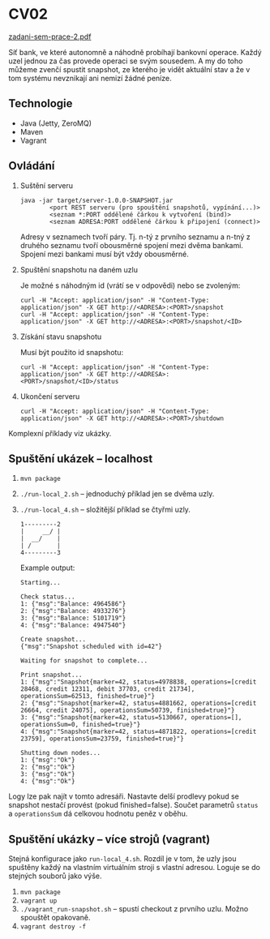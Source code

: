
# CV02

[zadani-sem-prace-2.pdf](zadani-sem-prace-2.pdf)

Síť bank, ve které autonomně a náhodně probíhají bankovní operace.
Každý uzel jednou za čas provede operaci se svým sousedem.
A my do toho můžeme zvenčí spustit snapshot, ze kterého je vidět aktuální stav a že v tom systému nevznikají ani nemizí žádné peníze.

## Technologie
* Java (Jetty, ZeroMQ)
* Maven
* Vagrant

## Ovládání
1) Suštění serveru
    ```
    java -jar target/server-1.0.0-SNAPSHOT.jar
            <port REST serveru (pro spouštění snapshotů, vypínání...)>
            <seznam *:PORT oddělené čárkou k vytvoření (bind)>
            <seznam ADRESA:PORT oddělené čárkou k připojení (connect)>
    ```
    Adresy v seznamech tvoří páry.
    Tj. n-tý z prvního seznamu a n-tný z druhého seznamu tvoří obousměrné spojení mezi dvěma bankami.
    Spojení mezi bankami musí být vždy obousměrné.

2) Spuštění snapshotu na daném uzlu
    
    Je možné s náhodným id (vrátí se v odpovědi) nebo se zvoleným:
    ```
    curl -H "Accept: application/json" -H "Content-Type: application/json" -X GET http://<ADRESA>:<PORT>/snapshot
    curl -H "Accept: application/json" -H "Content-Type: application/json" -X GET http://<ADRESA>:<PORT>/snapshot/<ID>
    ```

3) Získání stavu snapshotu
    
    Musí být použito id snapshotu:
    ```
    curl -H "Accept: application/json" -H "Content-Type: application/json" -X GET http://<ADRESA>:<PORT>/snapshot/<ID>/status
    ```

4) Ukončení serveru
    ```
    curl -H "Accept: application/json" -H "Content-Type: application/json" -X GET http://<ADRESA>:<PORT>/shutdown
    ```

Komplexní příklady viz ukázky.

## Spuštění ukázek – localhost
1) `mvn package`
2) `./run-local_2.sh` – jednoduchý příklad jen se dvěma uzly.
3) `./run-local_4.sh` – složitější příklad se čtyřmi uzly.
    ```
    1---------2
    |     __/ |
    |  __/    |
    | /       |
    4---------3
    ```
    
    Example output:
    ```
    Starting...
    
    Check status...
    1: {"msg":"Balance: 4964586"}
    2: {"msg":"Balance: 4933276"}
    3: {"msg":"Balance: 5101719"}
    4: {"msg":"Balance: 4947540"}
    
    Create snapshot...
    {"msg":"Snapshot scheduled with id=42"}
    
    Waiting for snapshot to complete...
    
    Print snapshot...
    1: {"msg":"Snapshot{marker=42, status=4978838, operations=[credit 28468, credit 12311, debit 37703, credit 21734], operationsSum=62513, finished=true}"}
    2: {"msg":"Snapshot{marker=42, status=4881662, operations=[credit 26664, credit 24075], operationsSum=50739, finished=true}"}
    3: {"msg":"Snapshot{marker=42, status=5130667, operations=[], operationsSum=0, finished=true}"}
    4: {"msg":"Snapshot{marker=42, status=4871822, operations=[credit 23759], operationsSum=23759, finished=true}"}
    
    Shutting down nodes...
    1: {"msg":"Ok"}
    2: {"msg":"Ok"}
    3: {"msg":"Ok"}
    4: {"msg":"Ok"}
    ```

Logy lze pak najít v tomto adresáři.
Nastavte delší prodlevy pokud se snapshot nestačí provést (pokud finished=false).
Součet parametrů `status` a `operationsSum` dá celkovou hodnotu peněz v oběhu.

## Spuštění ukázky – více strojů (vagrant)
Stejná konfigurace jako `run-local_4.sh`.
Rozdíl je v tom, že uzly jsou spuštěny každý na vlastním virtuálním stroji s vlastní adresou.
Loguje se do stejných souborů jako výše.

1) `mvn package`
2) `vagrant up`
3) `./vagrant_run-snapshot.sh` – spustí checkout z prvního uzlu. Možno spouštět opakovaně.
4) `vagrant destroy -f`
